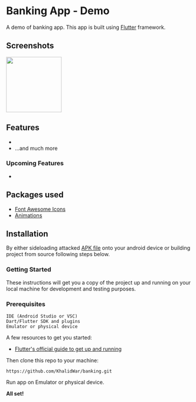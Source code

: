 # Banking App - Demo

A demo of banking app. This app is built using [Flutter](https://flutter.dev) framework.

## Screenshots
<img src="LINK_TO_SCREENSHOT" width="150"> 


## Features
- 
- ...and much more

### Upcoming Features
- 



## Packages used
- [Font Awesome Icons](https://pub.dev/packages/font_awesome_flutter)
- [Animations](https://pub.dev/packages/animations)


## Installation
By either sideloading attacked [APK file](https://github.com/KhalidWar/banking/releases) onto your android device or building project from source following steps below.

### Getting Started
These instructions will get you a copy of the project up and running on your local machine for development and testing purposes.

### Prerequisites
```
IDE (Android Studio or VSC)
Dart/Flutter SDK and plugins
Emulator or physical device
```

A few resources to get you started:
- [Flutter's official guide to get up and running](https://flutter.dev/docs/get-started/install)

Then clone this repo to your machine:

`https://github.com/KhalidWar/banking.git`

Run app on Emulator or physical device.

**All set!**
